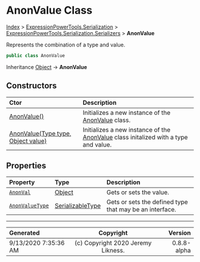 ﻿# AnonValue Class

[Index](../index.md) > [ExpressionPowerTools.Serialization](ExpressionPowerTools.Serialization.a.md) > [ExpressionPowerTools.Serialization.Serializers](ExpressionPowerTools.Serialization.Serializers.n.md) > **AnonValue**

Represents the combination of a type and value.

```csharp
public class AnonValue
```

Inheritance [Object](https://docs.microsoft.com/dotnet/api/system.object) → **AnonValue**

## Constructors

| Ctor | Description |
| :-- | :-- |
| [AnonValue()](ExpressionPowerTools.Serialization.Serializers.AnonValue.ctor.md#anonvalue) | Initializes a new instance of the [AnonValue](ExpressionPowerTools.Serialization.Serializers.AnonValue.cs.md) class. |
| [AnonValue(Type type, Object value)](ExpressionPowerTools.Serialization.Serializers.AnonValue.ctor.md#anonvaluetype-type-object-value) | Initializes a new instance of the [AnonValue](ExpressionPowerTools.Serialization.Serializers.AnonValue.cs.md) class initalized            with a type and value. |
## Properties

| Property | Type | Description |
| :-- | :-- | :-- |
| [`AnonVal`](ExpressionPowerTools.Serialization.Serializers.AnonValue.AnonVal.prop.md) | [Object](https://docs.microsoft.com/dotnet/api/system.object) | Gets or sets the value. |
| [`AnonValueType`](ExpressionPowerTools.Serialization.Serializers.AnonValue.AnonValueType.prop.md) | [SerializableType](ExpressionPowerTools.Serialization.Serializers.SerializableType.cs.md) | Gets or sets the defined type that may be an interface. |


---

| Generated | Copyright | Version |
| :-- | :-: | --: |
| 9/13/2020 7:35:36 AM | (c) Copyright 2020 Jeremy Likness. | 0.8.8-alpha |
